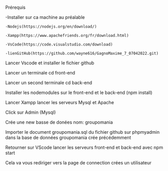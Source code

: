 Prérequis 

-Installer sur ca machine au préalable 

	-Nodejs(https://nodejs.org/en/download/)
	
	-Xampp(https://www.apachefriends.org/fr/download.html)
	
	-VsCode(https://code.visualstudio.com/download)	
	
	-lienGitHub(https://github.com/wayne616/GagnoMaxime_7_07042022.git)

Lancer Vscode et installer le fichier github

Lancer un terminale cd front-end 

Lancer un second terminale cd back-end

Installer les nodemodules sur le front-end et le back-end (npm install)

Lancer Xampp lancer les serveurs Mysql et Apache 

Click sur Admin (Mysql)

Crée une new basse de donées nom: groupomania

Importer le document groupomania.sql du fichier github sur phpmyadmin dans la base de données groupomania crée précédemment

Retourner sur VScode lancer les serveurs front-end et back-end avec npm start

Cela va vous rediriger vers la page de connection crées un utilisateur 
